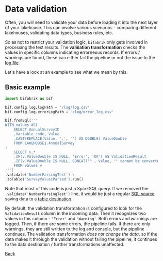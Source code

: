 # Data validation

Often, you will need to validate your data before loading it into the next layer of your lakehouse. This can involve various scenarios - comparing different lakehouses, validating data types, business rules, etc.

So as not to restrict your validation logic, `bifabrik` only gets involved in processing the test results. The __validation transformation__ checks the values in specific columns indicating errorneous records. If errors / warnings are found, these can either fail the pipeline or not the issue to the [log file](util_log.md).

Let's have a look at an example to see what we mean by this.

## Basic example

```python
import bifabrik as bif

bif.config.log.logPath = '/log/log.csv'
bif.config.log.errorLogPath = '/log/error_log.csv'

bif.fromSql('''
WITH values AS(
    SELECT AnnualSurveyID
    ,Variable_code, Value
    ,CAST(REPLACE(Value, ',', '') AS DOUBLE) ValueDouble 
    FROM LAKEHOUSE1.AnnualSurvey
)
    SELECT v.*
    ,IF(v.ValueDouble IS NULL, 'Error', 'OK') AS ValidationResult
    ,IF(v.ValueDouble IS NULL, CONCAT('"', Value, '" cannot be converted to double'), 'OK') AS ValidationMessage
    FROM values v
''')
.validate('NumberParsingTest') \
.toTable('SurveyValuesParsed').run()
```
Note that most of this code is just a SparkSQL query. If we removed the `.validate('NumberParsingTest')` line, it would be just a regular [SQL source](src_sql.md) saving data to a [table destination](dst_table.md).

By default, the validation transformation is configured to look for the `ValidationResult` column in the incoming data. Then it recognizes two values in this column - `'Error'` and `'Warning'`. Both errors and warnings are logged. Then, if there are some errors, the pipeline fails. If there are only warnings, they are still written to the log and console, but the pipeline continues. The validation transformation *does not change the data*, so if the data makes it throiugh the validation without failing the pipeline, it continues to the data destination / further transformations unaffected.

[Back](../index.md)
